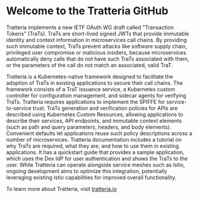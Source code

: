 # Welcome to the Tratteria GitHub

Tratteria implements a new IETF OAuth WG draft called "Transaction Tokens" (TraTs). TraTs are short-lived signed JWTs that provide immutable identity and context information in microservices call chains. By providing such immutable context, TraTs prevent attacks like software supply chain, privileged user compromise or malicious insiders, because microservices automatically deny calls that do not have such TraTs associated with them, or the parameters of the call do not match an associated, valid TraT.

Tratteria is a Kubernetes-native framework designed to facilitate the adoption of TraTs in existing applications to secure their call chains. The framework consists of a TraT issuance service, a Kubernetes custom controller for configuration management, and sidecar agents for verifying TraTs. Tratteria requires applications to implement the SPIFFE for service-to-service trust. TraTs generation and verification policies for APIs are described using Kubernetes Custom Resources, allowing applications to describe their services, API endpoints, and immutable context elements (such as path and query parameters, headers, and body elements). Convenient defaults let applications reuse such policy descriptions across a number of microservices. Tratteria documentation includes a tutorial on why TraTs are required, what they are, and how to use them in existing applications. It has a quickstart guide that provides a sample application, which uses the Dex IdP for user authentication and shows the TraTs to the user. While Tratteria can operate alongside service meshes such as Istio, ongoing development aims to optimize this integration, potentially leveraging existing Istio capabilities for improved overall functionality.

To learn more about Tratteria, visit [tratteria.io](https://tratteria.io)
